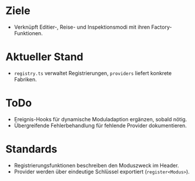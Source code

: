 # Ziele
- Verknüpft Editier-, Reise- und Inspektionsmodi mit ihren Factory-Funktionen.

# Aktueller Stand
- `registry.ts` verwaltet Registrierungen, `providers` liefert konkrete Fabriken.

# ToDo
- Ereignis-Hooks für dynamische Moduladaption ergänzen, sobald nötig.
- Übergreifende Fehlerbehandlung für fehlende Provider dokumentieren.

# Standards
- Registrierungsfunktionen beschreiben den Moduszweck im Header.
- Provider werden über eindeutige Schlüssel exportiert (`register<Modus>`).

